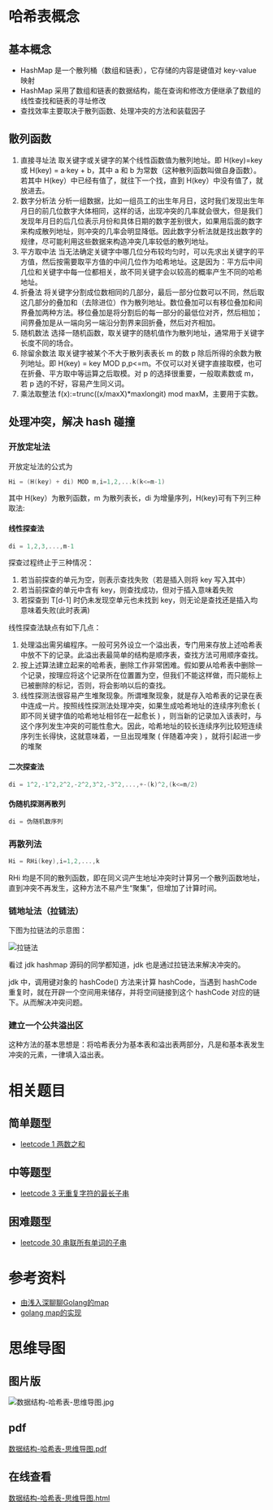 # 哈希表概念

## 基本概念
- HashMap 是一个散列桶（数组和链表），它存储的内容是键值对 key-value 映射
- HashMap 采用了数组和链表的数据结构，能在查询和修改方便继承了数组的线性查找和链表的寻址修改
- 查找效率主要取决于散列函数、处理冲突的方法和装载因子

## 散列函数
1. 直接寻址法 取关键字或关键字的某个线性函数值为散列地址。即 H(key)=key 或 H(key) = a·key + b，其中 a 和 b 为常数（这种散列函数叫做自身函数）。若其中 H(key）中已经有值了，就往下一个找，直到 H(key）中没有值了，就放进去。
2. 数字分析法 分析一组数据，比如一组员工的出生年月日，这时我们发现出生年月日的前几位数字大体相同，这样的话，出现冲突的几率就会很大，但是我们发现年月日的后几位表示月份和具体日期的数字差别很大，如果用后面的数字来构成散列地址，则冲突的几率会明显降低。因此数字分析法就是找出数字的规律，尽可能利用这些数据来构造冲突几率较低的散列地址。
3. 平方取中法 当无法确定关键字中哪几位分布较均匀时，可以先求出关键字的平方值，然后按需要取平方值的中间几位作为哈希地址。这是因为：平方后中间几位和关键字中每一位都相关，故不同关键字会以较高的概率产生不同的哈希地址。
4. 折叠法 将关键字分割成位数相同的几部分，最后一部分位数可以不同，然后取这几部分的叠加和（去除进位）作为散列地址。数位叠加可以有移位叠加和间界叠加两种方法。移位叠加是将分割后的每一部分的最低位对齐，然后相加；间界叠加是从一端向另一端沿分割界来回折叠，然后对齐相加。
5. 随机数法 选择一随机函数，取关键字的随机值作为散列地址，通常用于关键字长度不同的场合。
6. 除留余数法 取关键字被某个不大于散列表表长 m 的数 p 除后所得的余数为散列地址。即 H(key) = key MOD p,p<=m。不仅可以对关键字直接取模，也可在折叠、平方取中等运算之后取模。对 p 的选择很重要，一般取素数或 m，若 p 选的不好，容易产生同义词。
7. 乘法取整法 f(x):=trunc((x/maxX)*maxlongit) mod maxM，主要用于实数。

## 处理冲突，解决 hash 碰撞
### 开放定址法 
开放定址法的公式为 
```go
Hi = (H(key) + di) MOD m,i=1,2,...k(k<=m-1)
``` 
其中 H(key）为散列函数，m 为散列表长，di 为增量序列，H(key)可有下列三种取法:

#### 线性探查法 

```go
di = 1,2,3,...,m-1
``` 
探查过程终止于三种情况：
1. 若当前探查的单元为空，则表示查找失败（若是插入则将 key 写入其中）
2. 若当前探查的单元中含有 key，则查找成功，但对于插入意味着失败
3. 若探查到 T[d-1] 时仍未发现空单元也未找到 key，则无论是查找还是插入均意味着失败(此时表满)

线性探查法缺点有如下几点：
1. 处理溢出需另编程序。一般可另外设立一个溢出表，专门用来存放上述哈希表中放不下的记录。此溢出表最简单的结构是顺序表，查找方法可用顺序查找。
2. 按上述算法建立起来的哈希表，删除工作非常困难。假如要从哈希表中删除一个记录，按理应将这个记录所在位置置为空，但我们不能这样做，而只能标上已被删除的标记，否则，将会影响以后的查找。
3. 线性探测法很容易产生堆聚现象。所谓堆聚现象，就是存入哈希表的记录在表中连成一片。按照线性探测法处理冲突，如果生成哈希地址的连续序列愈长 ( 即不同关键字值的哈希地址相邻在一起愈长 ) ，则当新的记录加入该表时，与这个序列发生冲突的可能性愈大。因此，哈希地址的较长连续序列比较短连续序列生长得快，这就意味着，一旦出现堆聚 ( 伴随着冲突 ) ，就将引起进一步的堆聚

#### 二次探查法
```go
di = 1^2,-1^2,2^2,-2^2,3^2,-3^2,...,+-(k)^2,(k<=m/2)
```

#### 伪随机探测再散列
```go
di = 伪随机数序列
```

### 再散列法
```go
Hi = RHi(key),i=1,2,...,k 
```
RHi 均是不同的散列函数，即在同义词产生地址冲突时计算另一个散列函数地址，直到冲突不再发生，这种方法不易产生“聚集”，但增加了计算时间。

### 链地址法（拉链法）
下图为拉链法的示意图：

![拉链法](https://golangstudy-1301931916.cos.ap-shanghai.myqcloud.com/img/数据结构-哈希表-拉链法.png)

看过 jdk hashmap 源码的同学都知道，jdk 也是通过拉链法来解决冲突的。

jdk 中，调用键对象的 hashCode() 方法来计算 hashCode，当遇到 hashCode 重复时，就在开辟一个空间用来储存，并将空间链接到这个 hashCode 对应的链下。从而解决冲突问题。

### 建立一个公共溢出区

这种方法的基本思想是：将哈希表分为基本表和溢出表两部分，凡是和基本表发生冲突的元素，一律填入溢出表。

# 相关题目
## 简单题型

- [leetcode 1 两数之和](https://cnymw.github.io/GolangStudy/docs/leetcode-1-两数之和.html)


## 中等题型

- [leetcode 3 无重复字符的最长子串](https://cnymw.github.io/GolangStudy/docs/leetcode-3-无重复字符的最长子串.html)


## 困难题型

- [leetcode 30 串联所有单词的子串](https://cnymw.github.io/GolangStudy/docs/leetcode-30-串联所有单词的子串.html)



# 参考资料
- [由浅入深聊聊Golang的map](https://blog.csdn.net/u011957758/article/details/82846609)
- [golang map的实现](https://tiancaiamao.gitbooks.io/go-internals/content/zh/02.3.html)

# 思维导图

## 图片版

![数据结构-哈希表-思维导图.jpg](https://golangstudy-1301931916.cos.ap-shanghai.myqcloud.com/img/数据结构-哈希表-思维导图.jpg)

## pdf

[数据结构-哈希表-思维导图.pdf](https://golangstudy-1301931916.cos.ap-shanghai.myqcloud.com/img/数据结构-哈希表-思维导图.pdf)

## 在线查看

[数据结构-哈希表-思维导图.html](https://golangstudy-1301931916.cos.ap-shanghai.myqcloud.com/img/数据结构-哈希表-思维导图.html)
